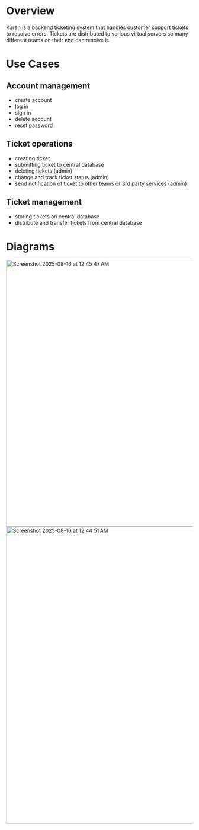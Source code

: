 # Overview
Karen is a backend ticketing system that handles customer support tickets to resolve errors. Tickets are distributed to various virtual servers so many different teams on their end can resolve it.

# Use Cases
## Account management
- create account
- log in
- sign in
- delete account
- reset password

## Ticket operations
- creating ticket
- submitting ticket to central database
- deleting tickets (admin)
- change and track ticket status (admin)
- send notification of ticket to other teams or 3rd party services (admin)

## Ticket management
- storing tickets on central database
- distribute and transfer tickets from central database

# Diagrams
<img width="664" height="719" alt="Screenshot 2025-08-16 at 12 45 47 AM" src="https://github.com/user-attachments/assets/ddfa6a88-6b13-46bb-863f-165d5fc2d67b" />
<img width="1250" height="802" alt="Screenshot 2025-08-16 at 12 44 51 AM" src="https://github.com/user-attachments/assets/06ae10d4-bcae-456f-9dac-b3b67b7ac23d" />


